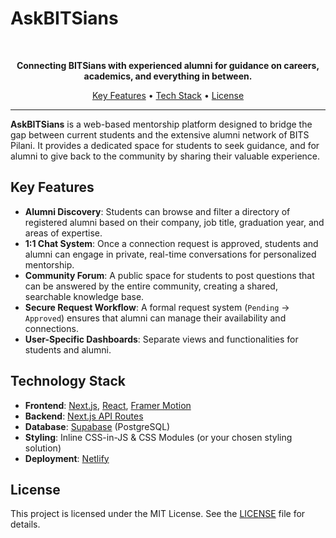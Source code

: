 # AskBITSians

<div align="center">
  <!-- Optional: Add your logo here -->
  <!-- <img src="public/askbitsians-logo.png" alt="AskBITSians Logo" width="150"> -->
  <br>
</div>

<p align="center">
  <strong>Connecting BITSians with experienced alumni for guidance on careers, academics, and everything in between.</strong>
</p>

<p align="center">
  <a href="#key-features">Key Features</a> •
  <a href="#technology-stack">Tech Stack</a> •
  <a href="#license">License</a>
</p>

---

**AskBITSians** is a web-based mentorship platform designed to bridge the gap between current students and the extensive alumni network of BITS Pilani. It provides a dedicated space for students to seek guidance, and for alumni to give back to the community by sharing their valuable experience.

## Key Features

-   **Alumni Discovery**: Students can browse and filter a directory of registered alumni based on their company, job title, graduation year, and areas of expertise.
-   **1:1 Chat System**: Once a connection request is approved, students and alumni can engage in private, real-time conversations for personalized mentorship.
-   **Community Forum**: A public space for students to post questions that can be answered by the entire community, creating a shared, searchable knowledge base.
-   **Secure Request Workflow**: A formal request system (`Pending` -> `Approved`) ensures that alumni can manage their availability and connections.
-   **User-Specific Dashboards**: Separate views and functionalities for students and alumni.

## Technology Stack

-   **Frontend**: [Next.js](https://nextjs.org/), [React](https://reactjs.org/), [Framer Motion](https://www.framer.com/motion/)
-   **Backend**: [Next.js API Routes](https://nextjs.org/docs/api-routes/introduction)
-   **Database**: [Supabase](https://supabase.io/) (PostgreSQL)
-   **Styling**: Inline CSS-in-JS & CSS Modules (or your chosen styling solution)
-   **Deployment**: [Netlify](https://netlify.com/)


## License

This project is licensed under the MIT License. See the [LICENSE](LICENSE) file for details.

